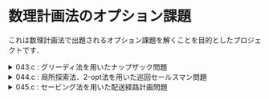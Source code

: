 # 数理計画法のオプション課題  
これは数理計画法で出題されるオプション課題を解くことを目的としたプロジェクトです．

<details>
  <summary>043.c : グリーディ法を用いたナップザック問題</summary>
  
### グリーディ法（貪欲法）
その時点で最も良い（最適に見える）選択を繰り返すことで最終的な解を求めるアルゴリズムの手法
最適解になるとは限らない．

- **最適解でない理由**  
ある金額を硬貨で払うとき，大きなものから払っていく．  
{10, 7, 1} の硬貨があるとき，14円の払い方は {10, 1, 1, 1, 1}．  
これは，最適解ではない．（最適解は {7, 7}である．

### 実装
貪欲法なので，アイテムごとの重量あたりの価値を計算する必要がある．
また，それらをソートして降順で選択する必要がある．
```c
typedef struct {
    int index; // 元のアイテムのインデックス
    int size; // サイズ
    int value; // 価値
    double ratio; // 価値/サイズ
} Item;
```
このようにアイテム構造体の中に元のインデックスを保持することで，ソート後でも選択したアイテムを把握できる．
  
</details>

<details>
  <summary>044.c : 局所探索法．2-opt法を用いた巡回セールスマン問題  </summary>
  
### 局所探索法
  現在の解の周り（近傍）を見渡し，より良い解に遷移していく最適化手法．
  当たり前だが，最適解になるとは限らない．

- **最適解でない具体例**  
山を登ることを想定する．  
現在の地点から上を目指すとき，10歩以内で登れる最適地点を探し上る．それを繰り返し頂上を示す．  
実際には少し遠回りしたほうが，総コスト（耐力）を消耗せずに登れるかもしれない．  

### 実装
都市を一筆書きするとき，コストが最小となるようなルートを探すときに用いられる初歩的なアルゴリズムである**2-opt**法を用いる．  

はじめ，適当なルートを生成する.  
その中のに変を選び，頂点を交換する.  
```
- A - B -        - A   B -
            ->       X
- C - D -        - C   D -
```
もし，これがコストが低くなるなら，ルートを更新する.  
更新がなければ終了する.  

</details>
<details><summary>045.c : セービング法を用いた配送経路計画問題  </summary>

### セービング法
配送の総移動距離を最適化する貪欲法の一種．もちろんこれも最適解を保証しない．

- **最適解でない具体例**  
  簡潔に言うと，二点間を順に統合していくからである．  
  言い換えると，2つ配達地点に行くと必ず倉庫に戻る必要がある．  
  3.4...と配達地点分探索すれば勿論最適解は得られるが，それでは計算量が...  
  そもそも，貪欲法の一種であることを忘れてはいけない．  
  

### 実装

1. **初期ルート作成**
   - 各顧客に対して個別のルート（拠点 → 顧客 → 拠点）を作成.

2. **セービング（Saving）の計算**
   - 顧客 i, j を1つのルートにまとめたときに節約できるコストを以下で計算：
     ```
     S(i, j) = d(0, i) + d(0, j) - d(i, j)
     ```

3. **セービングの降順で並べる**
   - 節約効果が大きい組み合わせから順に処理.

4. **ルートの統合**
   - 条件（トラックの容量など）を満たす場合にルートを統合.

5. **繰り返し**
   - 全ての顧客を統合し終えるまで繰り返す.
     
</details>
